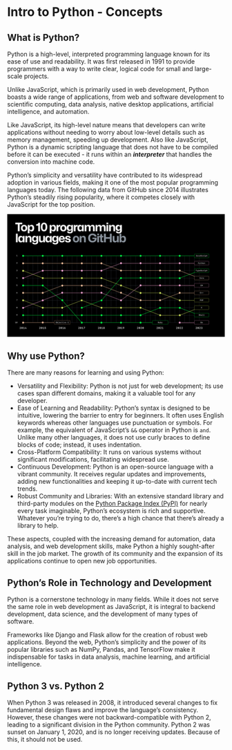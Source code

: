 # Intro to Python - Concepts

## What is Python?
Python is a high-level, interpreted programming language known for its ease of use and readability. It was first released in 1991 to provide programmers with a way to write clear, logical code for small and large-scale projects.

Unlike JavaScript, which is primarily used in web development, Python boasts a wide range of applications, from web and software development to scientific computing, data analysis, native desktop applications, artificial intelligence, and automation.

Like JavaScript, its high-level nature means that developers can write applications without needing to worry about low-level details such as memory management, speeding up development. Also like JavaScript, Python is a dynamic scripting language that does not have to be compiled before it can be executed - it runs within an ***interpreter*** that handles the conversion into machine code.

Python’s simplicity and versatility have contributed to its widespread adoption in various fields, making it one of the most popular programming languages today. The following data from GitHub since 2014 illustrates Python’s steadily rising popularity, where it competes closely with JavaScript for the top position.

![most common languages](../assets/github-languages.png)

## Why use Python?
There are many reasons for learning and using Python:

- Versatility and Flexibility: Python is not just for web development; its use cases span different domains, making it a valuable tool for any developer.
- Ease of Learning and Readability: Python’s syntax is designed to be intuitive, lowering the barrier to entry for beginners. It often uses English keywords whereas other languages use punctuation or symbols. For example, the equivalent of JavaScript’s `&&` operator in Python is `and`. Unlike many other languages, it does not use curly braces to define blocks of code; instead, it uses indentation.
- Cross-Platform Compatibility: It runs on various systems without significant modifications, facilitating widespread use.
- Continuous Development: Python is an open-source language with a vibrant community. It receives regular updates and improvements, adding new functionalities and keeping it up-to-date with current tech trends.
- Robust Community and Libraries: With an extensive standard library and third-party modules on the [Python Package Index (PyPI)](https://pypi.org/) for nearly every task imaginable, Python’s ecosystem is rich and supportive. Whatever you’re trying to do, there’s a high chance that there’s already a library to help.

These aspects, coupled with the increasing demand for automation, data analysis, and web development skills, make Python a highly sought-after skill in the job market. The growth of its community and the expansion of its applications continue to open new job opportunities.

## Python’s Role in Technology and Development
Python is a cornerstone technology in many fields. While it does not serve the same role in web development as JavaScript, it is integral to backend development, data science, and the development of many types of software.

Frameworks like Django and Flask allow for the creation of robust web applications. Beyond the web, Python’s simplicity and the power of its popular libraries such as NumPy, Pandas, and TensorFlow make it indispensable for tasks in data analysis, machine learning, and artificial intelligence.

## Python 3 vs. Python 2
When Python 3 was released in 2008, it introduced several changes to fix fundamental design flaws and improve the language’s consistency. However, these changes were not backward-compatible with Python 2, leading to a significant division in the Python community. Python 2 was sunset on January 1, 2020, and is no longer receiving updates. Because of this, it should not be used.